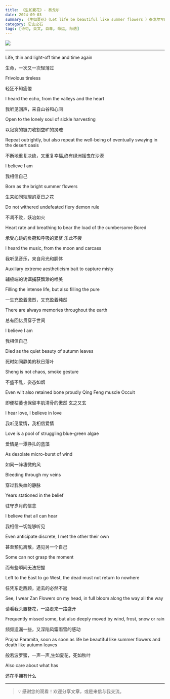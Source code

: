 ```yaml
---
title: 《生如夏花》- 泰戈尔
date: 2024-09-03
summary: 《生如夏花》（Let life be beautiful like summer flowers ）泰戈尔写的诗歌，收录在《飞鸟集》。
category: 它山之石
tags: [诗句, 英文, 自尊, 命运, 际遇]
---
```


![](https://blog-1259751088.cos.ap-shanghai.myqcloud.com/20250104155810611.png?imageSlim)

---

Life, thin and light-off time and time again

生命，一次又一次轻薄过

Frivolous tireless

轻狂不知疲倦

I heard the echo, from the valleys and the heart

我听见回声，来自山谷和心间

Open to the lonely soul of sickle harvesting

以寂寞的镰刀收割空旷的灵魂

Repeat outrightly, but also repeat the well-being of eventually swaying in the desert oasis

不断地重复决绝，又重复幸福,终有绿洲摇曳在沙漠

I believe I am

我相信自己

Born as the bright summer flowers

生来如同璀璨的夏日之花

Do not withered undefeated fiery demon rule

不凋不败，妖冶如火

Heart rate and breathing to bear the load of the cumbersome Bored

承受心跳的负荷和呼吸的累赘 乐此不疲

I heard the music, from the moon and carcass

我听见音乐，来自月光和胴体

Auxiliary extreme aestheticism bait to capture misty

辅极端的诱饵捕获飘渺的唯美

Filling the intense life, but also filling the pure

一生充盈着激烈，又充盈着纯然

There are always memories throughout the earth

总有回忆贯穿于世间

I believe I am

我相信自己

Died as the quiet beauty of autumn leaves

死时如同静美的秋日落叶

Sheng is not chaos, smoke gesture

不盛不乱，姿态如烟

Even wilt also retained bone proudly Qing Feng muscle Occult

即便枯萎也保留丰肌清骨的傲然 玄之又玄

I hear love, I believe in love

我听见爱情，我相信爱情

Love is a pool of struggling blue-green algae

爱情是一潭挣扎的蓝藻

As desolate micro-burst of wind

如同一阵凄微的风

Bleeding through my veins

穿过我失血的静脉

Years stationed in the belief

驻守岁月的信念

I believe that all can hear

我相信一切能够听见

Even anticipate discrete, I met the other their own

甚至预见离散，遇见另一个自己

Some can not grasp the moment

而有些瞬间无法把握

Left to the East to go West, the dead must not return to nowhere

任凭东走西顾，逝去的必然不返

See, I wear Zan Flowers on my head, in full bloom along the way all the way

请看我头置簪花，一路走来一路盛开

Frequently missed some, but also deeply moved by wind, frost, snow or rain

频频遗漏一些，又深陷风霜雨雪的感动

Prajna Paramita, soon as soon as life be beautiful like summer flowers and death like autumn leaves

般若波罗蜜，一声一声,生如夏花，死如秋叶

Also care about what has

还在乎拥有什么

---

> 💡 感谢您的观看！欢迎分享文章，或是来信与我交流。